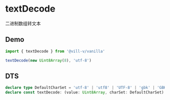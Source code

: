 # textDecode

二进制数组转文本

## Demo

```ts twoslash
import { textDecode } from '@vill-v/vanilla'

textDecode(new Uint8Array(8), 'utf-8')
```

## DTS

```ts
declare type DefaultCharSet = 'utf-8' | 'utf8' | 'UTF-8' | 'gbk' | 'GBK' | 'GB2312' | string;
declare const textDecode: (value: Uint8Array, charSet: DefaultCharSet) => string;
```
